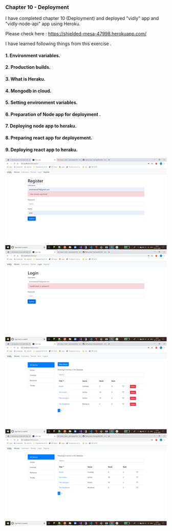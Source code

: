 ### Chapter 10 - Deployment

I have completed chapter 10 (Deployment) and deployed "vidly" app and "vidly-node-api" app using Heroku.

Please check here : https://shielded-mesa-47998.herokuapp.com/

I have learned following things from this exercise .

#### 1. Environment variables.
#### 2. Production builds.
#### 3. What is Heraku.
#### 4. Mongodb in cloud.
#### 5. Setting environment variables.
#### 6. Preparation of Node app for deployment .
#### 7. Deploying node app to heraku.
#### 8. Preparing react app for deployement.
#### 9. Deploying react app to heraku.


![Screenshots](https://github.com/amit112/React-Training/blob/Authentication-and-Authorization/ScreenShots/Chapter-9(Authentication%20and%20Authorization)/Screenshot1.png)
![Screenshots](https://github.com/amit112/React-Training/blob/Authentication-and-Authorization/ScreenShots/Chapter-9(Authentication%20and%20Authorization)/Screenshot2.png)
![Screenshots](https://github.com/amit112/React-Training/blob/Authentication-and-Authorization/ScreenShots/Chapter-9(Authentication%20and%20Authorization)/Screenshot3.png)
![Screenshots](https://github.com/amit112/React-Training/blob/Authentication-and-Authorization/ScreenShots/Chapter-9(Authentication%20and%20Authorization)/Screenshot4.png)
